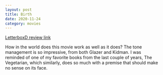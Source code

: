 ```yaml
---
layout: post
title: Birth
date: 2020-11-24
category: movies
---
```

 
[LetterboxD review link](https://letterboxd.com/samarthbhaskar/film/birth-2004/)

How in the world does this movie work as well as it does? The tone management is so impressive, from both Glazer and Kidman. I was reminded of one of my favorite books from the last couple of years, The Vegetarian, which similarly, does so much with a premise that should make no sense on its face.
